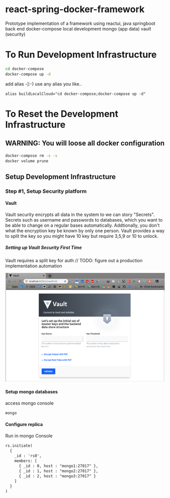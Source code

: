 # react-spring-docker-framework

Prototype implementation of a framework
using reactui, java springboot back end
docker-compose local development
mongo (app data)
vault (security)

# To Run Development Infrastructure

```bash
cd docker-compose
docker-compose up -d
```
add alias -]:-) use any alias you like..
```.bash_profile => .bash_command
alias buildLocalCloud="cd docker-compose;docker-compose up -d"
``` 
# To Reset the Development Infrastructure
## WARNING: You will loose all docker configuration 
```bash 
docker-compose rm -s -v
docker volume prune
```


## Setup Development Infrastructure


###  Step #1, Setup Security platform

#### Vault

Vault security encrypts all data in the system to we can story "Secrets". 
Secrets such as username and passwords to databases, 
which you want to be able to change on a regular bases automatically.
Addtionally, you don't what the encryption key be known by only one person.
Vault provides a way to split the key so you might have 10 key but require 3,5,9 or 10 to unlock. 
  

##### Setting up Vault Security First Time 

Vault requires a split key for auth  // TODO: figure out a production implementation automation
 
 ![](images/vaultStartSetup.png)
 
 #### Setup mongo databases
  
 access mongo console
 
 ```bash
 mongo
 ```
 
 
 #### Configure replica
 Run in mongo Console
 ```mongo command        
 rs.initiate(
   {
     _id : 'rs0',
     members: [
       { _id : 0, host : "mongo1:27017" },
       { _id : 1, host : "mongo2:27017" },
       { _id : 2, host : "mongo3:27017" }
     ]
   }
 )
 ```

 